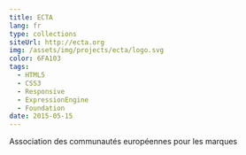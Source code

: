 ```yaml
---
title: ECTA
lang: fr
type: collections
siteUrl: http://ecta.org
img: /assets/img/projects/ecta/logo.svg
color: 6FA103
tags:
  - HTML5
  - CSS3
  - Responsive
  - ExpressionEngine
  - Foundation
date: 2015-05-15
---
```


Association des communautés européennes pour les marques
